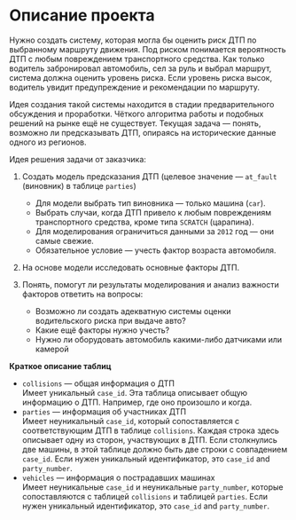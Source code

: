 # Описание проекта

Нужно создать систему, которая могла бы оценить риск ДТП по выбранному маршруту движения. Под риском понимается вероятность ДТП с любым повреждением транспортного средства. Как только водитель забронировал автомобиль, сел за руль и выбрал маршрут, система должна оценить уровень риска. Если уровень риска высок, водитель увидит предупреждение и рекомендации по маршруту.

Идея создания такой системы находится в стадии предварительного обсуждения и проработки. Чёткого алгоритма работы и подобных решений на рынке ещё не существует. Текущая задача — понять, возможно ли предсказывать ДТП, опираясь на исторические данные одного из регионов.

Идея решения задачи от заказчика:

1.  Создать модель предсказания ДТП (целевое значение — `at_fault` (виновник) в таблице `parties`)
    
    - Для модели выбрать тип виновника — только машина (`car`).
    - Выбрать случаи, когда ДТП привело к любым повреждениям транспортного средства, кроме типа `SCRATCH` (царапина).
    - Для моделирования ограничиться данными за `2012` год — они самые свежие.
    - Обязательное условие — учесть фактор возраста автомобиля.
2.  На основе модели исследовать основные факторы ДТП.
    
3.  Понять, помогут ли результаты моделирования и анализ важности факторов ответить на вопросы:
    
    - Возможно ли создать адекватную системы оценки водительского риска при выдаче авто?
    - Какие ещё факторы нужно учесть?
    - Нужно ли оборудовать автомобиль какими-либо датчиками или камерой

**Краткое описание таблиц**

- `collisions` — общая информация о ДТП  
    Имеет уникальный `case_id`. Эта таблица описывает общую информацию о ДТП. Например, где оно произошло и когда.
- `parties` — информация об участниках ДТП  
    Имеет неуникальный `case_id`, который сопоставляется с соответствующим ДТП в таблице `collisions`. Каждая строка здесь описывает одну из сторон, участвующих в ДТП. Если столкнулись две машины, в этой таблице должно быть две строки с совпадением `case_id`. Если нужен уникальный идентификатор, это `case_id` and `party_number`.
- `vehicles` — информация о пострадавших машинах  
    Имеет неуникальные `case_id` и неуникальные `party_number`, которые сопоставляются с таблицей `collisions` и таблицей `parties`. Если нужен уникальный идентификатор, это `case_id` and `party_number`.

&nbsp;